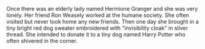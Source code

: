 Once there was an elderly lady named Hermione Granger and she was very lonely.  Her friend Ron Weasely worked at the humane society. She often visited but never took home any new friends.  Then one day she brought in a tiny bright red dog sweater embroidered with "invisibility cloak" in silver thread.  She intended to donate it to a tiny dog named Harry Potter who often shivered in the corner.  